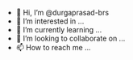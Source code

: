 - 👋 Hi, I’m @durgaprasad-brs
- 👀 I’m interested in ...
- 🌱 I’m currently learning ...
- 💞️ I’m looking to collaborate on ...
- 📫 How to reach me ...

<!---
durgaprasad-brs/durgaprasad-brs is a ✨ special ✨ repository because its `README.md` (this file) appears on your GitHub profile.
You can click the Preview link to take a look at your changes.
--->
